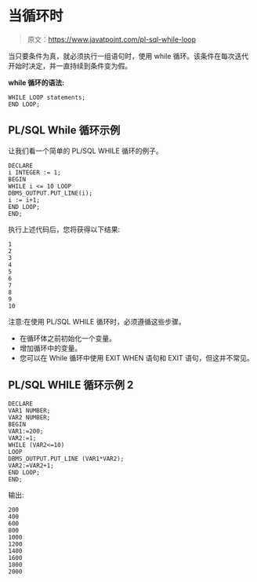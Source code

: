 # 当循环时

> 原文：<https://www.javatpoint.com/pl-sql-while-loop>

当只要条件为真，就必须执行一组语句时，使用 while 循环。该条件在每次迭代开始时决定，并一直持续到条件变为假。

**while 循环的语法:**

```
WHILE LOOP statements; 
END LOOP; 
```

## PL/SQL While 循环示例

让我们看一个简单的 PL/SQL WHILE 循环的例子。

```
DECLARE
i INTEGER := 1;
BEGIN
WHILE i <= 10 LOOP
DBMS_OUTPUT.PUT_LINE(i);
i := i+1;
END LOOP;
END;

```

执行上述代码后，您将获得以下结果:

```
1
2
3
4
5
6
7
8
9
10

```

注意:在使用 PL/SQL WHILE 循环时，必须遵循这些步骤。

*   在循环体之前初始化一个变量。
*   增加循环中的变量。
*   您可以在 While 循环中使用 EXIT WHEN 语句和 EXIT 语句，但这并不常见。

## PL/SQL WHILE 循环示例 2

```
DECLARE 
VAR1 NUMBER;
VAR2 NUMBER;
BEGIN 
VAR1:=200;
VAR2:=1;
WHILE (VAR2<=10)
LOOP
DBMS_OUTPUT.PUT_LINE (VAR1*VAR2);
VAR2:=VAR2+1;
END LOOP;
END;

```

输出:

```
200
400
600
800
1000
1200
1400
1600
1800
2000

```